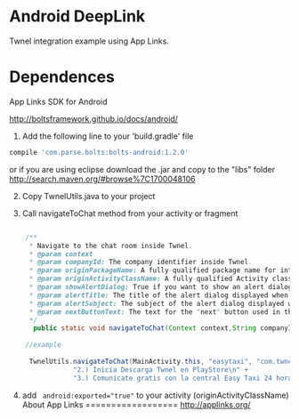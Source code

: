 Android DeepLink
==================

Twnel integration example using App Links.


Dependences 
==================
App Links SDK  for Android

http://boltsframework.github.io/docs/android/ 

1) Add the following line to your 'build.gradle' file

```groovy
compile 'com.parse.bolts:bolts-android:1.2.0'
```
or if you are using eclipse download the .jar and copy to the "libs" folder
http://search.maven.org/#browse%7C1700048106

2) Copy TwnelUtils.java to your project  

3) Call navigateToChat method from your activity or fragment 

```java

    /**
     * Navigate to the chat room inside Twnel.
     * @param context
     * @param companyId: The company identifier inside Twnel.
     * @param originPackageName: A fully-qualified package name for intent generation (used to return to your app).
     * @param originActivityClassName: A fully-qualified Activity class name for intent generation (used to return to your app).
     * @param showAlertDialog: True if you want to show an alert dialog before navigating to the Play Store to download Twnel, when the app is not installed.
     * @param alertTitle: The title of the alert dialog displayed when "showAlertDialog" is true.
     * @param alertSubject: The subject of the alert dialog displayed when "showAlertDialog" is true.
     * @param nextButtonText: The text for the "next" button used in the alert dialog when "showAlertDialog" is true.
     */
      public static void navigateToChat(Context context,String companyId, String originPackageName, String originActivityClassName,  boolean showAlertDialog, String alertTitle,String alertSubject,String nextButtonText) {
 	
 	//example 
 	
 	 TwnelUtils.navigateToChat(MainActivity.this, "easytaxi", "com.twnel.easylink", "com.twnel.easylink.MainActivity",true,"Chatea gratis descargando Twnel","1.) Da click en \"Siguiente\".\n" +
                "2.) Inicia Descarga Twnel en PlayStore\n" +
                "3.) Comunicate gratis con la central Easy Taxi 24 horas al dias 7 dias a la semana.","Siguiente");


```
4) add ``` android:exported="true"``` to your activity (originActivityClassName)
About App Links 
==================
http://applinks.org/
